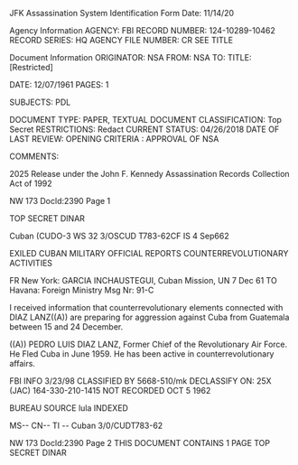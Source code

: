 JFK Assassination System
Identification Form
Date: 11/14/20

Agency Information
AGENCY: FBI
RECORD NUMBER: 124-10289-10462
RECORD SERIES: HQ
AGENCY FILE NUMBER: CR SEE TITLE

Document Information
ORIGINATOR: NSA
FROM: NSA
TO:
TITLE: [Restricted]

DATE: 12/07/1961
PAGES: 1

SUBJECTS: PDL

DOCUMENT TYPE: PAPER, TEXTUAL DOCUMENT
CLASSIFICATION: Top Secret
RESTRICTIONS: Redact
CURRENT STATUS: 04/26/2018
DATE OF LAST REVIEW:
OPENING CRITERIA : APPROVAL OF NSA

COMMENTS:

2025 Release under the John F.
Kennedy Assassination Records
Collection Act of 1992

NW 173
Docld:2390
Page 1

TOP SECRET DINAR

Cuban (CUDO-3 WS 32 3/OSCUD T783-62CF
IS 4 Sep662

EXILED CUBAN MILITARY OFFICIAL REPORTS COUNTERREVOLUTIONARY
ACTIVITIES

FR New York: GARCIA INCHAUSTEGUI,
Cuban Mission, UN 7 Dec 61
TO Havana: Foreign Ministry
Msg Nr: 91-C

I received information that counterrevolutionary elements
connected with DIAZ LANZ((A)) are preparing for aggression against
Cuba from Guatemala between 15 and 24 December.

((A)) PEDRO LUIS DIAZ LANZ, Former Chief of the Revolutionary Air
Force. He Fled Cuba in June 1959. He has been active in
counterrevolutionary affairs.

FBI
INFO
3/23/98
CLASSIFIED BY 5668-510/mk
DECLASSIFY ON: 25X
(JAC)
164-330-210-1415
NOT RECORDED
OCT 5 1962

BUREAU SOURCE lula INDEXED

MS-- CN-- TI --
Cuban 3/0/CUDT783-62

NW 173
Docld:2390
Page 2
THIS DOCUMENT CONTAINS 1 PAGE
TOP SECRET DINAR
